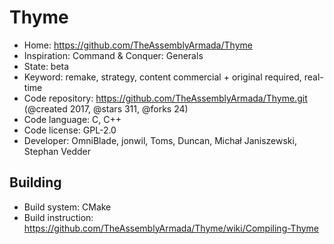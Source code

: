# Thyme

- Home: https://github.com/TheAssemblyArmada/Thyme
- Inspiration: Command & Conquer: Generals
- State: beta
- Keyword: remake, strategy, content commercial + original required, real-time
- Code repository: https://github.com/TheAssemblyArmada/Thyme.git (@created 2017, @stars 311, @forks 24)
- Code language: C, C++
- Code license: GPL-2.0
- Developer: OmniBlade, jonwil, Toms, Duncan, Michał Janiszewski, Stephan Vedder

## Building

- Build system: CMake
- Build instruction: https://github.com/TheAssemblyArmada/Thyme/wiki/Compiling-Thyme
